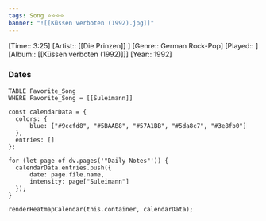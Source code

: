 ```yaml
---
tags: Song ⭐⭐⭐⭐ 
banner: "![[Küssen verboten (1992).jpg]]"
---
```

[Time:: 3:25]
[Artist:: [[Die Prinzen]] ]
[Genre:: German Rock-Pop]
[Played:: ]
[Album:: [[Küssen verboten (1992)]]]
[Year:: 1992]
### Dates
````dataview
TABLE Favorite_Song
WHERE Favorite_Song = [[Suleimann]]
````
  ```dataviewjs
const calendarData = { 
	colors: { 
		blue: ["#9ccfd8", "#5BAAB8", "#57A1BB", "#5da8c7", "#3e8fb0"] 
	}, 
	entries: [] 
}; 

for (let page of dv.pages('"Daily Notes"')) { 
	calendarData.entries.push({ 
		date: page.file.name, 
		intensity: page["Suleimann"]
	}); 
} 

renderHeatmapCalendar(this.container, calendarData);
```
